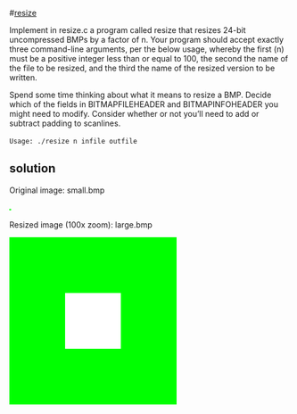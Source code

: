 #[resize](http://cdn.cs50.net/2016/x/psets/4/pset4/pset4.html#resize)

Implement in resize.c a program called resize that resizes 24-bit uncompressed BMPs by a factor of n. Your program should accept exactly three command-line arguments, per the below usage, whereby the first (n) must be a positive integer less than or equal to 100, the second the name of the file to be resized, and the third the name of the resized version to be written.

Spend some time thinking about what it means to resize a BMP. Decide which of the fields in BITMAPFILEHEADER and BITMAPINFOHEADER you might need to modify. Consider whether or not you’ll need to add or subtract padding to scanlines.

`Usage: ./resize n infile outfile`

## solution
Original image: small.bmp

![small.bmp](https://raw.githubusercontent.com/chumakig86/CS50/master/Week4/resize/small.bmp "small.bmp")

Resized image (100x zoom): large.bmp

![large.bmp](https://raw.githubusercontent.com/chumakig86/CS50/master/Week4/resize/large.bmp "large.bmp")
